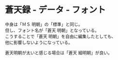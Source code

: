 # 蒼天録 - データ - フォント

中身は「ＭＳ 明朝」の「標準」と同じ。  
但し、フォント名が「蒼天 明朝」となっている。  
こうすることで「蒼天 明朝」を自由に編集したとしても、  
他に影響しないようになっている。

蒼天明朝が太いと感じる場合は「蒼天 細明朝」が良い。
